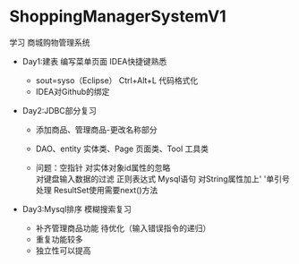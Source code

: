 # ShoppingManagerSystemV1
学习
商城购物管理系统

- Day1:建表 编写菜单页面 IDEA快捷键熟悉
     - sout=syso（Eclipse）  Ctrl+Alt+L 代码格式化
     - IDEA对Github的绑定

- Day2:JDBC部分复习
     - 添加商品、管理商品-更改名称部分
     - DAO、entity 实体类、Page 页面类、Tool 工具类
     
     - 问题：空指针 对实体对象id属性的忽略  
           对键盘输入数据的过滤 正则表达式
           Mysql语句 对String属性加上' '单引号处理
           ResultSet使用需要next()方法
- Day3:Mysql排序 模糊搜索复习
     - 补齐管理商品功能 待优化（输入错误指令的递归）
     - 重复功能较多
     - 独立性可以提高
